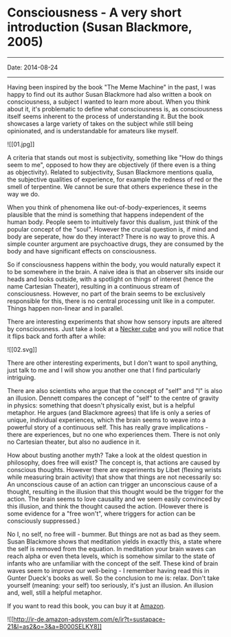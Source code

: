 # Consciousness - A very short introduction (Susan Blackmore, 2005)

----

Date: 2014-08-24

----

Having been inspired by the book "The Meme Machine" in the past, I was happy to find out its author Susan Blackmore had also written a book on consciousness, a subject I wanted to learn more about. When you think about it, it's problematic to define what consciousness is, as consciousness itself seems inherent to the process of understanding it. But the book showcases a large variety of takes on the subject while still being opinionated, and is understandable for amateurs like myself.  

![[01.jpg]]

A criteria that stands out most is subjectivity, something like "How do things seem to me", opposed to how they are objectively (if there even is a thing as objectivity). Related to subjectivity, Susan Blackmore mentions qualia, the subjective qualities of experience, for example the redness of red or the smell of terpentine. We cannot be sure that others experience these in the way we do. 

When you think of phenomena like out-of-body-experiences, it seems plausible that the mind is something that happens independent of the human body. People seem to intuitively favor this dualism, just think of the popular concept of the "soul". However the crucial question is, if mind and body are seperate, how do they interact? There is no way to prove this. A simple counter argument are psychoactive drugs, they are consumed by the body and have significant effects on consciousness.

So if consciousness happens within the body, you would naturally expect it to be somewhere in the brain. A naive idea is that an observer sits inside our heads and looks outside, with a spotlight on things of interest (hence the name Cartesian Theater), resulting in a continuous stream of consciousness. However, no part of the brain seems to be exclusively responsible for this, there is no central processing unit like in a computer. Things happen non-linear and in parallel. 

There are interesting experiments that show how sensory inputs are altered by consciousness. Just take a look at a [Necker cube](http://en.wikipedia.org/wiki/Necker_cube) and you will notice that it flips back and forth after a while:

![[02.svg]]

There are other interesting experiments, but I don't want to spoil anything, just talk to me and I will show you another one that I find particularly intriguing.

There are also scientists who argue that the concept of "self" and "I" is also an illusion. Dennett compares the concept of "self" to the centre of gravity in physics: something that doesn't physically exist, but is a helpful metaphor. He argues (and Blackmore agrees) that life is only a series of unique, individual experiences, which the brain seems to weave into a powerful story of a continuous self. This has really grave implications - there are experiences, but no one who experiences them. There is not only no Cartesian theater, but also no audience in it. 

How about busting another myth? Take a look at the oldest question in philosophy, does free will exist? The concept is, that actions are caused by conscious thoughts. However there are experiments by Libet (flexing wrists while measuring brain activity) that show that things are not necessarily so: An unconscious cause of an action can trigger an unconscious cause of a thought, resulting in the illusion that this thought would be the trigger for the action. The brain seems to love causality and we seem easily convinced by this illusion, and think the thought caused the action. (However there is some evidence for a "free won't", where triggers for action can be consciously suppressed.)

No I, no self, no free will - bummer. But things are not as bad as they seem. Susan Blackmore shows that meditation yields in exactly this, a state where the self is removed from the equation. In meditation your brain waves can reach alpha or even theta levels, which is somehow similar to the state of infants who are unfamiliar with the concept of the self. These kind of brain waves seem to improve our well-being - I remember having read this in Gunter Dueck's books as well. So the conclusion to me is: relax. Don't take yourself (meaning: your self) too seriously, it's just an illusion. An illusion and, well, still a helpful metaphor.

If you want to read this book, you can buy it at [Amazon](http://www.amazon.de/gp/product/B000SELKY8/ref=as_li_tl?ie=UTF8&camp=1638&creative=6742&creativeASIN=B000SELKY8&linkCode=as2&tag=sustapace-21).

![[http://ir-de.amazon-adsystem.com/e/ir?t=sustapace-21&l=as2&o=3&a=B000SELKY8]]
